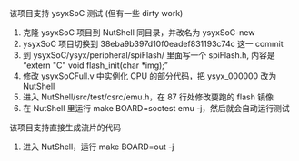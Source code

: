 该项目支持 ysyxSoC 测试 (但有一些 dirty work)
1. 克隆 ysyxSoC 项目到 NutShell 同目录，并改名为 ysyxSoC-new
2. ysyxSoC 项目切换到 38eba9b397d10f0eadef831193c74c 这一 commit
3. 到 ysyxSoC/ysyx/peripheral/spiFlash/ 里面写一个 spiFlash.h, 内容是 “extern "C" void flash_init(char *img);”
4. 修改 ysyxSoCFull.v 中实例化 CPU 的部分代码，把 ysyx_000000 改为 NutShell
5. 进入 NutShell/src/test/csrc/emu.h，在 87 行处修改要跑的 flash 镜像
6. 在 NutShell 里运行 make BOARD=soctest emu -j，然后就会自动运行测试

该项目支持直接生成流片的代码
1. 进入 NutShell，运行 make BOARD=out -j